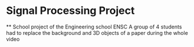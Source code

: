 # Signal Processing Project

** School project of the Engineering school ENSC
A group of 4 students had to replace the background and 3D objects of a paper during the whole video
